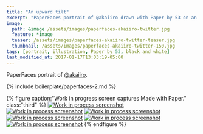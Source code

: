 ```yaml
---
title: "An upward tilt"
excerpt: "PaperFaces portrait of @akaiiro drawn with Paper by 53 on an iPad."
image: 
  path: &image /assets/images/paperfaces-akaiiro-twitter.jpg 
  feature: *image
  teaser: /assets/images/paperfaces-akaiiro-twitter-teaser.jpg
  thumbnail: /assets/images/paperfaces-akaiiro-twitter-150.jpg
tags: [portrait, illustration, Paper by 53, black and white]
last_modified_at: 2017-01-17T13:03:19-05:00
---
```


PaperFaces portrait of [@akaiiro](https://twitter.com/akaiiro).

{% include boilerplate/paperfaces-2.md %}

{% figure caption:"Work in progress screen captures Made with Paper." class:"third" %}
[![Work in process screenshot](/assets/images/paperfaces-akaiiro-process-1-600.jpg)](/assets/images/paperfaces-akaiiro-process-1-lg.jpg)
[![Work in process screenshot](/assets/images/paperfaces-akaiiro-process-2-600.jpg)](/assets/images/paperfaces-akaiiro-process-2-lg.jpg)
[![Work in process screenshot](/assets/images/paperfaces-akaiiro-process-3-600.jpg)](/assets/images/paperfaces-akaiiro-process-3-lg.jpg)
[![Work in process screenshot](/assets/images/paperfaces-akaiiro-process-4-600.jpg)](/assets/images/paperfaces-akaiiro-process-4-lg.jpg)
[![Work in process screenshot](/assets/images/paperfaces-akaiiro-process-5-600.jpg)](/assets/images/paperfaces-akaiiro-process-5-lg.jpg)
[![Work in process screenshot](/assets/images/paperfaces-akaiiro-process-6-600.jpg)](/assets/images/paperfaces-akaiiro-process-6-lg.jpg)
{% endfigure %}

